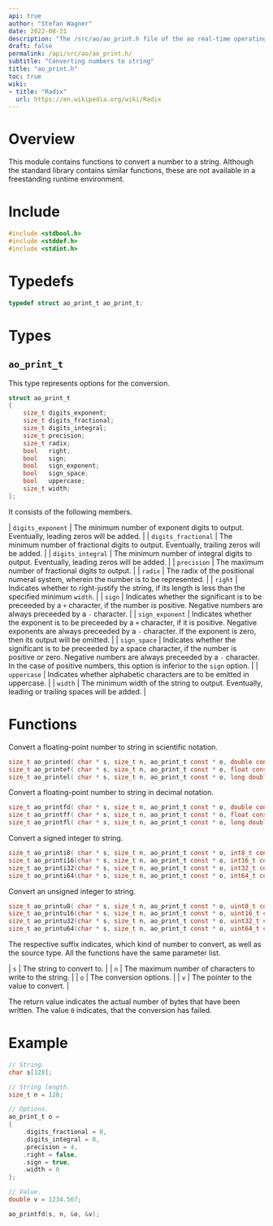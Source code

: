 ```yaml
---
api: true
author: "Stefan Wagner"
date: 2022-08-31
description: "The /src/ao/ao_print.h file of the ao real-time operating system."
draft: false
permalink: /api/src/ao/ao_print.h/
subtitle: "Converting numbers to string"
title: "ao_print.h"
toc: true
wiki:
- title: "Radix"
  url: https://en.wikipedia.org/wiki/Radix
---
```


# Overview

This module contains functions to convert a number to a string. Although the standard library contains similar functions, these are not available in a freestanding runtime environment.

# Include

```c
#include <stdbool.h>
#include <stddef.h>
#include <stdint.h>
```

# Typedefs

```c
typedef struct ao_print_t ao_print_t;
```

# Types

## `ao_print_t`

This type represents options for the conversion.

```c
struct ao_print_t
{
    size_t digits_exponent;
    size_t digits_fractional;
    size_t digits_integral;
    size_t precision;
    size_t radix;
    bool   right;
    bool   sign;
    bool   sign_exponent;
    bool   sign_space;
    bool   uppercase;
    size_t width;
};
```

It consists of the following members.

| `digits_exponent` | The minimum number of exponent digits to output. Eventually, leading zeros will be added. |
| `digits_fractional` | The minimum number of fractional digits to output. Eventually, trailing zeros will be added. |
| `digits_integral` | The minimum number of integral digits to output. Eventually, leading zeros will be added. |
| `precision` | The maximum number of fractional digits to output. |
| `radix` | The radix of the positional numeral system, wherein the number is to be represented. |
| `right` | Indicates whether to right-justify the string, if its length is less than the specified minimum `width`. |
| `sign` | Indicates whether the significant is to be preceeded by a `+` character, if the number is positive. Negative numbers are always preceeded by a `-` character. |
| `sign_exponent` | Indicates whether the exponent is to be preceeded by a `+` character, if it is positive. Negative exponents are always preceeded by a `-` character. If the exponent is zero, then its output will be omitted. |
| `sign_space` | Indicates whether the significant is to be preceeded by a space character, if the number is positive or zero. Negative numbers are always preceeded by a `-` character. In the case of positive numbers, this option is inferior to the `sign` option. |
| `uppercase` | Indicates whether alphabetic characters are to be emitted in uppercase. |
| `width` | The minimum width of the string to output. Eventually, leading or trailing spaces will be added. |

# Functions

Convert a floating-point number to string in scientific notation.

```c
size_t ao_printed( char * s, size_t n, ao_print_t const * o, double const * v);
size_t ao_printef( char * s, size_t n, ao_print_t const * o, float const * v);
size_t ao_printel( char * s, size_t n, ao_print_t const * o, long double const * v);
```

Convert a floating-point number to string in decimal notation.

```c
size_t ao_printfd( char * s, size_t n, ao_print_t const * o, double const * v);
size_t ao_printff( char * s, size_t n, ao_print_t const * o, float const * v);
size_t ao_printfl( char * s, size_t n, ao_print_t const * o, long double const * v);
```

Convert a signed integer to string.

```c
size_t ao_printi8( char * s, size_t n, ao_print_t const * o, int8_t const * v);
size_t ao_printi16(char * s, size_t n, ao_print_t const * o, int16_t const * v);
size_t ao_printi32(char * s, size_t n, ao_print_t const * o, int32_t const * v);
size_t ao_printi64(char * s, size_t n, ao_print_t const * o, int64_t const * v);
```

Convert an unsigned integer to string.

```c
size_t ao_printu8( char * s, size_t n, ao_print_t const * o, uint8_t const * v);
size_t ao_printu16(char * s, size_t n, ao_print_t const * o, uint16_t const * v);
size_t ao_printu32(char * s, size_t n, ao_print_t const * o, uint32_t const * v);
size_t ao_printu64(char * s, size_t n, ao_print_t const * o, uint64_t const * v);
```

The respective suffix indicates, which kind of number to convert, as well as the source type. All the functions have the same parameter list.

| `s` | The string to convert to. |
| `n` | The maximum number of characters to write to the string. |
| `o` | The conversion options. |
| `v` | The pointer to the value to convert. |

The return value indicates the actual number of bytes that have been written. The value `0` indicates, that the conversion has failed.

# Example

```c
// String.
char s[128];

// String length.
size_t n = 128;

// Options.
ao_print_t o = 
{
    .digits_fractional = 0,
    .digits_integral = 0,
    .precision = 4,
    .right = false,
    .sign = true,
    .width = 0
};

// Value.
double v = 1234.567;
```

```c
ao_printfd(s, n, &o, &v);
```
